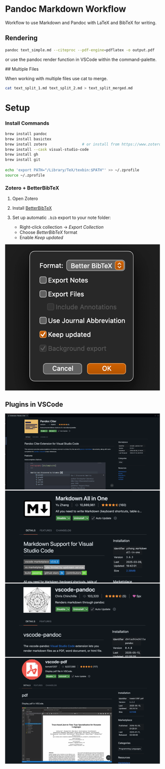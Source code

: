 # Pandoc Markdown Workflow

Workflow to use Markdown and Pandoc with LaTeX and BibTeX for writing.

## Rendering

```sh
pandoc text_simple.md --citeproc --pdf-engine=pdflatex -o output.pdf
```

or use the pandoc render function in VSCode within the command-palette.

## Multiple Files

When working with multiple files use cat to merge.

```sh
cat text_split_1.md text_split_2.md > text_split_merged.md
```

# Setup

### **Install Commands**

```sh
brew install pandoc
brew install basictex
brew install zotero                # or install from https://www.zotero.org/
brew install --cask visual-studio-code
brew install gh
brew install git

echo 'export PATH="/Library/TeX/texbin:$PATH"' >> ~/.zprofile
source ~/.zprofile
```

### **Zotero + BetterBibTeX**

1. Open Zotero
2. Install [BetterBibTeX](https://retorque.re/zotero-better-bibtex/)
3. Set up automatic `.bib` export to your note folder:

   - Right-click collection → _Export Collection_
   - Choose _BetterBibTeX_ format
   - Enable _Keep updated_

![](/images/zotero-better-bibtex.png)

## Plugins in VSCode

![](/images/pandoc-citer-plugin.png)
![](/images/markdown-plugin.png)
![](/images/pandoc-plugin.png)
![](/images/pdf-plugin.png)
